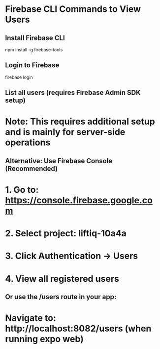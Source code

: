 # Firebase CLI Commands to View Users

## Install Firebase CLI

npm install -g firebase-tools

## Login to Firebase

firebase login

## List all users (requires Firebase Admin SDK setup)

# Note: This requires additional setup and is mainly for server-side operations

## Alternative: Use Firebase Console (Recommended)

# 1. Go to: https://console.firebase.google.com

# 2. Select project: liftiq-10a4a

# 3. Click Authentication → Users

# 4. View all registered users

## Or use the /users route in your app:

# Navigate to: http://localhost:8082/users (when running expo web)
